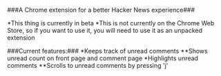 ###A Chrome extension for a better Hacker News experience###

*This thing is currently in beta
*This is not currently on the Chrome Web Store, so if you want to use it, you will need to use it as an unpacked extension

###Current features:###
*Keeps track of unread comments
**Shows unread count on front page and comment page
*Highlights unread comments
**Scrolls to unread comments by pressing 'j'